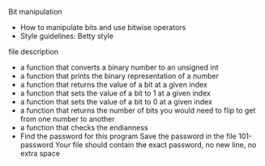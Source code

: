 Bit manipulation

- How to manipulate bits and use bitwise operators
- Style guidelines: Betty style

file description

- a function that converts a binary number to an unsigned int
- a function that prints the binary representation of a number
- a function that returns the value of a bit at a given index
- a function that sets the value of a bit to 1 at a given index
- a function that sets the value of a bit to 0 at a given index
- a function that returns the number of bits you would need to flip to get from one number to another
- a function that checks the endianness
- Find the password for this program
Save the password in the file 101-password
Your file should contain the exact password, no new line, no extra space
